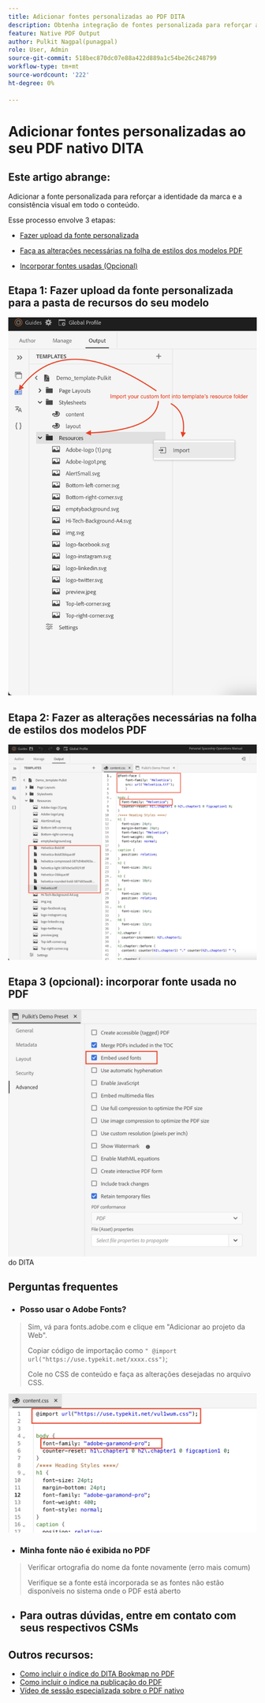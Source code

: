 ```yaml
---
title: Adicionar fontes personalizadas ao PDF DITA
description: Obtenha integração de fontes personalizada para reforçar a identidade da marca e a consistência visual em todo o seu conteúdo em PDF de DITA nativo.
feature: Native PDF Output
author: Pulkit Nagpal(punagpal)
role: User, Admin
source-git-commit: 518bec870dc07e88a422d889a1c54be26c248799
workflow-type: tm+mt
source-wordcount: '222'
ht-degree: 0%

---
```


# Adicionar fontes personalizadas ao seu PDF nativo DITA

## Este artigo abrange:

Adicionar a fonte personalizada para reforçar a identidade da marca e a consistência visual em todo o conteúdo.

Esse processo envolve 3 etapas:

- [Fazer upload da fonte personalizada](#step-1--upload-the-custom-font-to-the-resource-folder-of-your-template)
- [Faça as alterações necessárias na folha de estilos dos modelos PDF](#step-2--make-necessary-changes-in-pdf-templatess-stylesheet)

- [Incorporar fontes usadas (Opcional)](#step-3-optional--embed-used-font-in-pdf)

## Etapa 1: Fazer upload da fonte personalizada para a pasta de recursos do seu modelo

![Importar e carregar fontes personalizadas ](../assets/publishing/custom-font1.png)

## Etapa 2: Fazer as alterações necessárias na folha de estilos dos modelos PDF

![Face de fonte na folha de estilos do modelo PDF ](../assets/publishing/custom-font2.png)

## Etapa 3 (opcional): incorporar fonte usada no PDF

![Incorporação de fonte personalizada no PDF ](../assets/publishing/custom-font3.png) do DITA

## Perguntas frequentes

- ### Posso usar o Adobe Fonts?

> Sim, vá para fonts.adobe.com e clique em &quot;Adicionar ao projeto da Web&quot;.
> 
> Copiar código de importação como `" @import url("https://use.typekit.net/xxxx.css")`;
>
> Cole no CSS de conteúdo e faça as alterações desejadas no arquivo CSS.

![Usar fonte da adobe no PDF DITA](../assets/publishing/custom-font4.png)


- ### Minha fonte não é exibida no PDF

> Verificar ortografia do nome da fonte novamente (erro mais comum)
>
> Verifique se a fonte está incorporada se as fontes não estão disponíveis no sistema onde o PDF está aberto

- ## Para outras dúvidas, entre em contato com seus respectivos CSMs


## Outros recursos:

- [Como incluir o índice do DITA Bookmap no PDF](./how-to-include-bookmap-toc-in-pdf-publishing.md)
- [Como incluir o índice na publicação do PDF](./how-to-include-bookmap-toc-in-pdf-publishing.md)
- [Vídeo de sessão especializada sobre o PDF nativo](../../expert-sessions/native-pdf-publishing-eamples-part1-june2023.md)